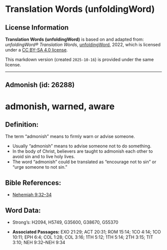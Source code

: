 # Translation Words (unfoldingWord)

## License Information

**Translation Words (unfoldingWord)** is based on and adapted from: _unfoldingWord® Translation Words_, [unfoldingWord](https://unfoldingword.org/utw), 2022, which is licensed under a [CC BY-SA 4.0 license](https://creativecommons.org/licenses/by-sa/4.0/legalcode.en).

This markdown version (created `2025-10-16`) is provided under the same license.



--------------------------------

## Admonish (id: 26288)

admonish, warned, aware
=======================

Definition:
-----------

The term “admonish” means to firmly warn or advise someone.

* Usually “admonish” means to advise someone not to do something.
* In the body of Christ, believers are taught to admonish each other to avoid sin and to live holy lives.
* The word “admonish” could be translated as “encourage not to sin” or “urge someone to not sin.”

Bible References:
-----------------

* [Nehemiah 9:32–34](https://ref.ly/Neh9:32-Neh9:34)

Word Data:
----------

* Strong’s: H2094, H5749, G35600, G38670, G55370

* **Associated Passages:** EXO 21:29; ACT 20:31; ROM 15:14; 1CO 4:14; 1CO 10:11; EPH 6:4; COL 1:28; COL 3:16; 1TH 5:12; 1TH 5:14; 2TH 3:15; TIT 3:10; NEH 9:32–NEH 9:34

